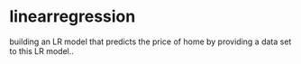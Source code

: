 # linearregression
building an LR model that predicts the price of home by providing a data set to this LR model..

